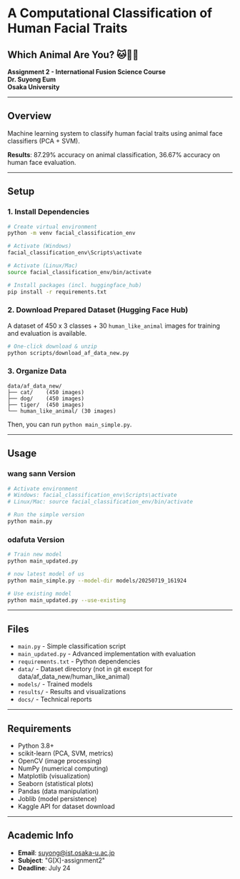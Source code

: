 # A Computational Classification of Human Facial Traits
## Which Animal Are You? 🐱🐶🦊

**Assignment 2 - International Fusion Science Course**  
**Dr. Suyong Eum**  
**Osaka University**

---

## Overview

Machine learning system to classify human facial traits using animal face classifiers (PCA + SVM).

**Results**: 87.29% accuracy on animal classification, 36.67% accuracy on human face evaluation.

---

## Setup

### 1. Install Dependencies
```bash
# Create virtual environment
python -m venv facial_classification_env

# Activate (Windows)
facial_classification_env\Scripts\activate

# Activate (Linux/Mac)
source facial_classification_env/bin/activate

# Install packages (incl. huggingface_hub)
pip install -r requirements.txt
```

### 2. Download Prepared Dataset (Hugging Face Hub)
A dataset of 450 x 3 classes + 30 `human_like_animal` images for training and evaluation is available.

```bash
# One-click download & unzip
python scripts/download_af_data_new.py
```

### 3. Organize Data

```
data/af_data_new/
├── cat/    (450 images)
├── dog/    (450 images)
├── tiger/  (450 images)
└── human_like_animal/ (30 images)
```

Then, you can run `python main_simple.py`.


---

## Usage

### wang sann Version
```bash
# Activate environment
# Windows: facial_classification_env\Scripts\activate
# Linux/Mac: source facial_classification_env/bin/activate

# Run the simple version
python main.py
```

### odafuta Version
```bash
# Train new model
python main_updated.py

# now latest model of us
python main_simple.py --model-dir models/20250719_161924

# Use existing model
python main_updated.py --use-existing
```

---

## Files

- `main.py` - Simple classification script
- `main_updated.py` - Advanced implementation with evaluation
- `requirements.txt` - Python dependencies
- `data/` - Dataset directory (not in git except for data/af_data_new/human_like_animal)
- `models/` - Trained models
- `results/` - Results and visualizations
- `docs/` - Technical reports

---

## Requirements

- Python 3.8+
- scikit-learn (PCA, SVM, metrics)
- OpenCV (image processing)
- NumPy (numerical computing)
- Matplotlib (visualization)
- Seaborn (statistical plots)
- Pandas (data manipulation)
- Joblib (model persistence)
- Kaggle API for dataset download
---

## Academic Info

- **Email**: suyong@ist.osaka-u.ac.jp
- **Subject**: "G[X]-assignment2" 
- **Deadline**: July 24 